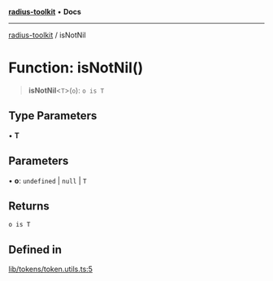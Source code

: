 [**radius-toolkit**](../README.md) • **Docs**

***

[radius-toolkit](../globals.md) / isNotNil

# Function: isNotNil()

> **isNotNil**\<`T`\>(`o`): `o is T`

## Type Parameters

• **T**

## Parameters

• **o**: `undefined` \| `null` \| `T`

## Returns

`o is T`

## Defined in

[lib/tokens/token.utils.ts:5](https://github.com/rangle/radius-token-tango/blob/0fa25351e79af51a833bcebadbd83e27a9791a4f/packages/radius-toolkit/src/lib/tokens/token.utils.ts#L5)
